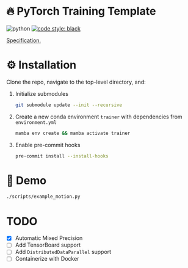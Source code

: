 # :fire: PyTorch Training Template

![python](https://img.shields.io/badge/python-3.9-blue.svg)
[![code style: black](https://img.shields.io/badge/code%20style-black-000000.svg)](https://github.com/psf/black)

[Specification.](https://docs.google.com/document/d/1O5z5TiHfbNJMPLjjezeKoCgch9f_ChQlss5xfnQr3Ao/edit)

# :gear: Installation

Clone the repo, navigate to the top-level directory, and:

1. Initialize submodules
    ```bash
    git submodule update --init --recursive
    ```

1. Create a new conda environment `trainer` with dependencies from `environment.yml`
    ```bash
    mamba env create && mamba activate trainer
    ```

1. Enable pre-commit hooks
    ```bash
    pre-commit install --install-hooks
    ```

# :rocket: Demo

```bash
./scripts/example_motion.py
```

# TODO

- [x] Automatic Mixed Precision
- [ ] Add TensorBoard support
- [ ] Add `DistributedDataParallel` support
- [ ] Containerize with Docker
